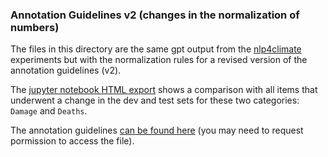 ### Annotation Guidelines v2 (changes in the normalization of numbers)

The files in this directory are the same gpt output from the [nlp4climate](Database/output/nlp4climate) experiments but with the normalization rules for a revised version of the annotation guidelines (v2).

The [jupyter notebook HTML export](guidelines_v1_versus_v2.html) shows a comparison with all items that underwent a change in the dev and test sets for these two categories: `Damage` and `Deaths`.

The annotation guidelines [can be found here](https://onedrive.live.com/personal/78d0e12ab2e8ce00/_layouts/15/doc2.aspx?resid=78D0E12AB2E8CE00!sb951b21f6a3b4408808a037df599c45d&cid=78d0e12ab2e8ce00&migratedtospo=true&app=Word) (you may need to request pormission to access the file).
